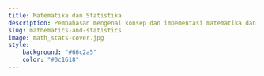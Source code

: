 ```yaml
---
title: Matematika dan Statistika
description: Pembahasan mengenai konsep dan impementasi matematika dan statistika untuk pemrograman dan kehidupan sehari-hari
slug: mathematics-and-statistics
image: math_stats-cover.jpg
style:
    background: "#66c2a5"
    color: "#0c1618"
---
```

